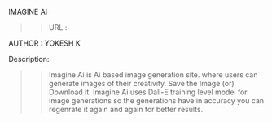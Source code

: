 IMAGINE AI
>> URL : <to be deployed>

AUTHOR : YOKESH K 

Description:
>> Imagine Ai is Ai based  image generation site.
>> where users can generate images of their creativity. 
>> Save the Image (or) Download it.
>> Imagine Ai uses Dall-E training level model for 
   image generations so the generations have in accuracy 
   you can regenrate it again and again for better results.
   
   




